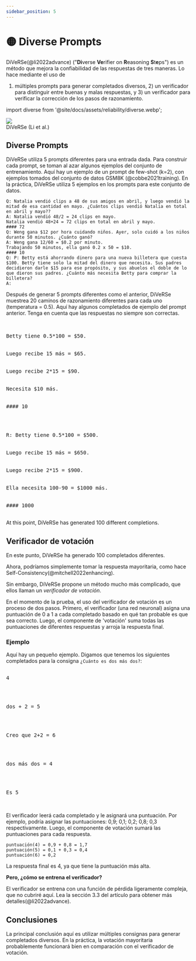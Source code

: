 ```yaml
---
sidebar_position: 5
---
```


# 🟡 Diverse Prompts

DiVeRSe(@li2022advance) ("**Di**verse **Ve**rifier on **R**easoning **S**t**e**ps") es un método que mejora la confiabilidad de las respuestas de tres maneras. Lo hace mediante el uso de
1) múltiples prompts para generar completados diversos, 2) un verificador para distinguir entre buenas y malas respuestas, y 3) un verificador para verificar la corrección de los pasos de razonamiento.


import diverse from '@site/docs/assets/reliability/diverse.webp';

<div style={{textAlign: 'center'}}>
  <img src={diverse} style={{width: "750px"}} />
</div>

<div style={{textAlign: 'center'}}>
DiVeRSe (Li et al.)
</div>


## Diverse Prompts

DiVeRSe utiliza 5 prompts diferentes para una entrada dada. Para construir cada prompt, se toman al azar algunos ejemplos del conjunto de entrenamiento. Aquí hay un ejemplo de un prompt de few-shot (k=2), con ejemplos tomados del conjunto de datos GSM8K (@cobbe2021training). En la práctica, DiVeRSe utiliza 5 ejemplos en los prompts para este conjunto de datos.


```
Q: Natalia vendió clips a 48 de sus amigos en abril, y luego vendió la mitad de esa cantidad en mayo. ¿Cuántos clips vendió Natalia en total en abril y mayo??
A: Natalia vendió 48/2 = 24 clips en mayo.
Natalia vendió 48+24 = 72 clips en total en abril y mayo.
#### 72
Q: Weng gana $12 por hora cuidando niños. Ayer, solo cuidó a los niños durante 50 minutos. ¿Cuánto ganó?
A: Weng gana 12/60 = $0.2 por minuto.
Trabajando 50 minutos, ella ganó 0.2 x 50 = $10.
#### 10
Q: P: Betty está ahorrando dinero para una nueva billetera que cuesta $100. Betty tiene solo la mitad del dinero que necesita. Sus padres decidieron darle $15 para ese propósito, y sus abuelos el doble de lo que dieron sus padres. ¿Cuánto más necesita Betty para comprar la billetera?
A:
```

Después de generar 5 prompts diferentes como el anterior, DiVeRSe muestrea 20 caminos de razonamiento diferentes para cada uno (temperatura = 0.5). Aquí hay algunos completados de ejemplo del prompt anterior. Tenga en cuenta que las respuestas no siempre son correctas.

<pre>

<div style={{backgroundColor: '#d2f4d3'}}>
<div>Betty tiene 0.5*100 = $50.</div>

<div>Luego recibe 15 más = $65.</div>

<div>Luego recibe 2*15 = $90.</div>

<div>Necesita $10 más.</div>

#### 10
</div>
</pre>

<pre>

<div style={{backgroundColor: '#d2f4d3'}}>
<div>R: Betty tiene 0.5*100 = $500.</div>

<div>Luego recibe 15 más = $650.</div>

<div>Luego recibe 2*15 = $900.</div>

<div>Ella necesita 100-90 = $1000 más.</div>

#### 1000
</div>
</pre>

At this point, DiVeRSe has generated 100 different completions.

## Verificador de votación

En este punto, DiVeRSe ha generado 100 completados diferentes.

Ahora, podríamos simplemente tomar la respuesta mayoritaria, como hace Self-Consistency(@mitchell2022enhancing).

Sin embargo, DiVeRSe propone un método mucho más complicado, que ellos llaman un _verificador de votación_.

En el momento de la prueba, el uso del verificador de votación es un proceso de dos pasos. Primero, el verificador (una red neuronal) asigna una puntuación de 0 a 1 a cada completado basado en qué tan probable es que sea correcto. Luego, el componente de 'votación' suma todas las puntuaciones de diferentes respuestas y arroja la respuesta final.

### Ejemplo

Aquí hay un pequeño ejemplo. Digamos que tenemos los siguientes completados para la consigna `¿Cuánto es dos más dos?`:

<pre>
<div style={{backgroundColor: '#d2f4d3'}}>
<div>4</div>
</div>
</pre>

<pre>
<div style={{backgroundColor: '#d2f4d3'}}>
<div>dos + 2 = 5</div>
</div>
</pre>

<pre>
<div style={{backgroundColor: '#d2f4d3'}}>
<div>Creo que 2+2 = 6</div>
</div>
</pre>

<pre>
<div style={{backgroundColor: '#d2f4d3'}}>
<div>dos más dos = 4</div>
</div>
</pre>

<pre>
<div style={{backgroundColor: '#d2f4d3'}}>
<div>Es 5</div>
</div>
</pre>

El verificador leerá cada completado y le asignará una puntuación. Por ejemplo, podría asignar las puntuaciones: 0,9; 0,1; 0,2; 0,8; 0,3 respectivamente. Luego, el componente de votación sumará las puntuaciones para cada respuesta.


```
puntuación(4) = 0,9 + 0,8 = 1,7
puntuación(5) = 0,1 + 0,3 = 0,4
puntuación(6) = 0,2
```

La respuesta final es 4, ya que tiene la puntuación más alta.

**Pero, ¿cómo se entrena el verificador?**

El verificador se entrena con una función de pérdida ligeramente compleja, que no cubriré aquí. Lea la sección 3.3 del artículo para obtener más detalles(@li2022advance).

## Conclusiones

La principal conclusión aquí es utilizar múltiples consignas para generar completados diversos. En la práctica, la votación mayoritaria probablemente funcionará bien en comparación con el verificador de votación.